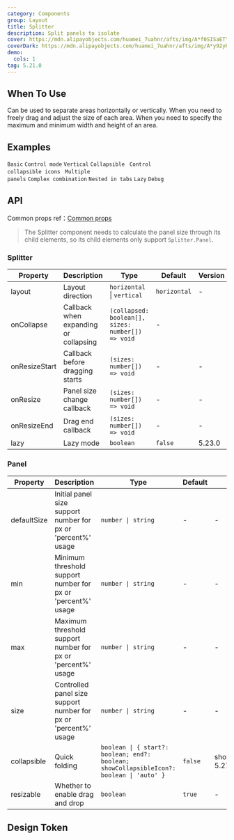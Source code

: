 ```yaml
---
category: Components
group: Layout
title: Splitter
description: Split panels to isolate
cover: https://mdn.alipayobjects.com/huamei_7uahnr/afts/img/A*f0SISaETY0wAAAAAAAAAAAAADrJ8AQ/original
coverDark: https://mdn.alipayobjects.com/huamei_7uahnr/afts/img/A*y92yRYhObU8AAAAAAAAAAAAADrJ8AQ/original
demo:
  cols: 1
tag: 5.21.0
---
```


## When To Use

Can be used to separate areas horizontally or vertically. When you need to freely drag and adjust the size of each area. When you need to specify the maximum and minimum width and height of an area.

## Examples

<!-- prettier-ignore -->
<code src="./demo/size.tsx">Basic</code>
<code src="./demo/control.tsx">Control mode</code>
<code src="./demo/vertical.tsx">Vertical</code>
<code src="./demo/collapsible.tsx">Collapsible</code>
<code src="./demo/collapsibleIcon.tsx" version="5.27.0">
  Control collapsible icons
</code>
<code src="./demo/multiple.tsx">Multiple panels</code>
<code src="./demo/group.tsx">Complex combination</code>
<code src="./demo/nested-in-tabs.tsx" debug>Nested in tabs</code>
<code src="./demo/lazy.tsx" version="5.23.0">Lazy</code>
<code src="./demo/debug.tsx" debug>Debug</code>

## API

Common props ref：[Common props](/docs/react/common-props)

> The Splitter component needs to calculate the panel size through its child elements, so its child elements only support `Splitter.Panel`.

### Splitter

| Property | Description | Type | Default | Version |
| --- | --- | --- | --- | --- |
| layout | Layout direction | `horizontal` \| `vertical` | `horizontal` | - |
| onCollapse | Callback when expanding or collapsing | `(collapsed: boolean[], sizes: number[]) => void` | - |  |
| onResizeStart | Callback before dragging starts | `(sizes: number[]) => void` | - | - |
| onResize | Panel size change callback | `(sizes: number[]) => void` | - | - |
| onResizeEnd | Drag end callback | `(sizes: number[]) => void` | - | - |
| lazy | Lazy mode | `boolean` | `false` | 5.23.0 |

### Panel

| Property | Description | Type | Default | Version |
| --- | --- | --- | --- | --- |
| defaultSize | Initial panel size support number for px or 'percent%' usage | `number \| string` | - | - |
| min | Minimum threshold support number for px or 'percent%' usage | `number \| string` | - | - |
| max | Maximum threshold support number for px or 'percent%' usage | `number \| string` | - | - |
| size | Controlled panel size support number for px or 'percent%' usage | `number \| string` | - | - |
| collapsible | Quick folding | `boolean \| { start?: boolean; end?: boolean; showCollapsibleIcon?: boolean \| 'auto' }` | `false` | showCollapsibleIcon: 5.27.0 |
| resizable | Whether to enable drag and drop | `boolean` | `true` | - |

## Design Token

<ComponentTokenTable component='Splitter'></ComponentTokenTable>
